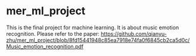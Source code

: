 # mer_ml_project
This is the final project for machine learning. It is about music emotion recognition.
Please refer to the paper: https://github.com/qianyu-zhu/mer_ml_project/blob/8fd15441948c85ea7918e74fa0f6845cb2ca5d0c/Music_emotion_recognition.pdf
